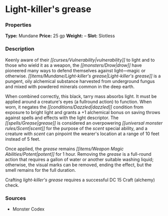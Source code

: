 ﻿---
Title: "Light-killer's grease"
Type: "Mundane"
Price: "25 gp"
Weight: "–"
Slot: "Slotless"
Description: |
  "Keenly aware of their vulnerability to light and to those who wield it as a weapon, the drow have pioneered many ways to defend themselves against light—magic or otherwise. Light-killer's grease is a pungent, oily alchemical substance harvested from underground fungus and mixed with powdered minerals common in the deep earth.
  When combined correctly, this black, tarry mass absorbs light. It must be applied around a creature's eyes (a fullround action) to function. When worn, it negates the dazzled condition from exposure to bright light and grants a +1 alchemical bonus on saving throws against spells and effects with the light descriptor. The grease is considered an overpowering scent for the purpose of the scent special ability, and a creature with scent can pinpoint the wearer's location at a range of 10 feet instead of 5 feet.
  Once applied, the grease remains potent for 1 hour. Removing the grease is a full-round action that requires a gallon of water or another suitable washing liquid; otherwise, the visual marks can be removed, ending the effect, but the smell remains for the full duration.
  Crafting _light-killer's grease_ requires a successful DC 15 Craft (alchemy) check."
Sources: "['Monster Codex']"
---

# Light-killer's grease

### Properties

**Type:** Mundane **Price:** 25 gp **Weight:** – **Slot:** Slotless

### Description

Keenly aware of their _[[curses/Vulnerability|vulnerability]]_ to light and to those who wield it as a weapon, the _[[monsters/Drow|drow]]_ have pioneered many ways to defend themselves against light—magic or otherwise. _[[items/Mundane/Light-killer's grease|Light-killer's grease]]_ is a pungent, oily alchemical substance harvested from underground fungus and mixed with powdered minerals common in the deep earth.

When combined correctly, this black, tarry mass absorbs light. It must be applied around a creature's eyes (a fullround action) to function. When worn, it negates the _[[conditions/Dazzled|dazzled]]_ condition from exposure to bright light and grants a +1 alchemical bonus on saving throws against spells and effects with the light descriptor. The _[[spells/Grease|grease]]_ is considered an overpowering _[[universal monster rules/Scent|scent]]_ for the purpose of the _scent_ special ability, and a creature with _scent_ can pinpoint the wearer's location at a range of 10 feet instead of 5 feet.

Once applied, the _grease_ remains _[[items/Weapon Magic Abilities/Potent|potent]]_ for 1 hour. Removing the _grease_ is a full-round action that requires a gallon of water or another suitable washing liquid; otherwise, the visual marks can be removed, ending the effect, but the smell remains for the full duration.

Crafting _light-killer's grease_ requires a successful DC 15 Craft (alchemy) check.

### Sources

* Monster Codex